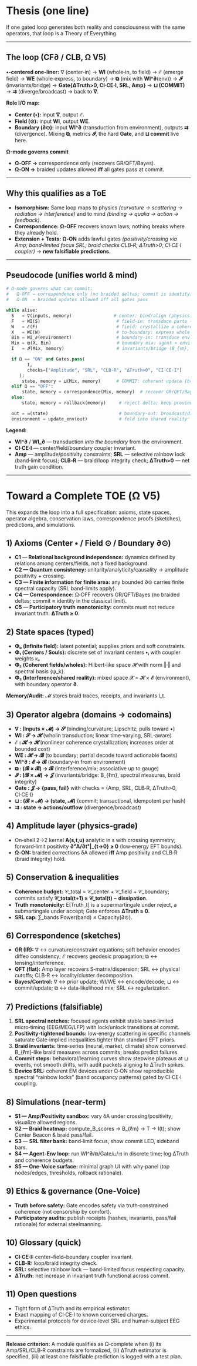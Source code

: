 # Thesis (one line)

If one gated loop generates both reality and consciousness with the same operators, that loop is a Theory of Everything.

---

## The loop (CF∂ / CLB, Ω V5)

**•-centered one-liner:**
∇ (center‑in) → **WI** (whole‑in, to field) → ℰ (emerge field) → **WE** (whole‑express, to boundary) → **⧉** (mix with **WI^∂**(env)) → **𝓘** (invariants/bridge) → **Gate{ΔTruth>0, CI·CE·I, SRL, Amp}** → **⊔ (COMMIT)** → **⇉** (diverge/broadcast) → back to **∇**.

**Role I/O map:**

* **Center (•):** input **∇**, output **ℰ**.
* **Field (⊙):** input **WI**, output **WE**.
* **Boundary (∂⊙):** input **WI^∂** (transduction from environment), outputs **⇉** (divergence). Mixing **⧉**, metrics **𝓘**, the hard **Gate**, and **⊔ commit** live here.

**Ω-mode governs commit**

* **Ω‑OFF →** correspondence only (recovers GR/QFT/Bayes).
* **Ω‑ON  →** braided updates allowed **iff** all gates pass at commit.

---

## Why this qualifies as a ToE

* **Isomorphism:** Same loop maps to physics *(curvature → scattering → radiation → interference)* and to mind *(binding → qualia → action → feedback)*.
* **Correspondence:** **Ω‑OFF** recovers known laws; nothing breaks where they already hold.
* **Extension + Tests:** **Ω‑ON** adds lawful gates *(positivity/crossing via Amp; band‑limited focus SRL; braid checks CLB‑R; ΔTruth>0; CI·CE·I coupler)* → **new falsifiable predictions**.

---

## Pseudocode (unifies world & mind)

```python
# Ω-mode governs what can commit:
#   Ω-OFF → correspondence only (no braided deltas; commit is identity)
#   Ω-ON  → braided updates allowed iff all gates pass

while alive:
  S   = ∇(inputs, memory)                # center: bind/align (physics: curvature; mind: binding)
  F   = WI(S)                             # field-in: transduce parts → whole
  W   = ℰ(F)                              # field: crystallize a coherent whole
  X   = WE(W)                             # to-boundary: express whole → actionable parts
  Bin = WI_∂(environment)                 # boundary-in: transduce env → boundary
  Mix = ⧉(X, Bin)                         # boundary mix: agent × environment interference
  I   = 𝓘(Mix, memory)                    # invariants/bridge (B_{ℓm}, braid, spectral checks)

  if Ω == "ON" and Gates.pass(
        I,
        checks=["Amplitude", "SRL", "CLB-R", "ΔTruth>0", "CI·CE·I"]
     ):
      state, memory = ⊔(Mix, memory)      # COMMIT: coherent update (braid thickens)
  elif Ω == "OFF":
      state, memory = correspondence(Mix, memory)  # recover GR/QFT/Bayes surface
  else:
      state, memory = rollback(memory)     # reject delta; keep previous coherent state

  out = ⇉(state)                           # boundary-out: broadcast/divergence
  environment = update_env(out)            # fold into shared reality
```

**Legend:**

* **WI^∂** / **WI_∂** — transduction *into the boundary* from the environment.
* **CI·CE·I** — center/field/boundary coupler invariant.
* **Amp** — amplitude/positivity constraints; **SRL** — selective rainbow lock (band‑limit focus);
  **CLB‑R** — braid/loop integrity check; **ΔTruth>0** — net truth gain condition.

---

# Toward a Complete TOE (Ω V5)

This expands the loop into a full specification: axioms, state spaces, operator algebra, conservation laws, correspondence proofs (sketches), predictions, and simulations.

## 1) Axioms (Center • / Field ⊙ / Boundary ∂⊙)

* **C1 — Relational background independence:** dynamics defined by relations among centers/fields, not a fixed background.
* **C2 — Quantum consistency:** unitarity/analyticity/causality → amplitude positivity + crossing.
* **C3 — Finite information for finite area:** any bounded ∂⊙ carries finite spectral capacity (SRL band-limits apply).
* **C4 — Correspondence:** Ω‑OFF recovers GR/QFT/Bayes (no braided deltas; commit ≈ identity in the classical limit).
* **C5 — Participatory truth monotonicity:** commits must not reduce invariant truth: **ΔTruth ≥ 0**.

## 2) State spaces (typed)

* **Φ₀ (Infinite field):** latent potential; supplies priors and soft constraints.
* **Φ₁ (Centers / Souls):** discrete set of invariant centers **•ᵢ** with coupler weights κᵢ.
* **Φ₂ (Coherent fields/wholes):** Hilbert‑like space 𝓗 with norm ‖·‖ and spectral basis {ψ_k}.
* **Φ₃ (Interference/shared reality):** mixed space 𝓧 = 𝓗 × 𝓔 (environment), with boundary operator **∂**.

**Memory/Audit:** 𝓜 stores braid traces, receipts, and invariants I_t.

## 3) Operator algebra (domains → codomains)

* **∇ : (Inputs × 𝓜) → 𝓢**  (binding/curvature; Lipschitz; pulls toward •)
* **WI : 𝓢 → 𝓗**  (wholin transduction; linear time‑varying, SRL‑aware)
* **ℰ : 𝓗 → 𝓗**  (nonlinear coherence crystallization; increases order at bounded cost)
* **WE : 𝓗 → 𝓑**  (to boundary; partial decode toward actionable facets)
* **WI^∂ : 𝓔 → 𝓑**  (boundary‑in from environment)
* **⧉ : (𝓑 × 𝓑) → 𝓑**  (interference/mix; associative up to gauge)
* **𝓘 : (𝓑 × 𝓜) → 𝓙**  (invariants/bridge: B_{ℓm}, spectral measures, braid integrity)
* **Gate : 𝓙 → {pass, fail}**  with checks = {Amp, SRL, CLB‑R, ΔTruth>0, CI·CE·I}
* **⊔ : (𝓑 × 𝓜) → (state, 𝓜)**  (commit; transactional, idempotent per hash)
* **⇉ : state → actions/outflow**  (divergence/broadcast)

## 4) Amplitude layer (physics‑grade)

* On‑shell 2→2 kernel **A(s,t,u)** analytic in s with crossing symmetry; forward‑limit positivity **∂²A/∂t²|_{t→0} ≥ 0** (low‑energy EFT bounds).
* **Ω‑ON:** braided corrections δA allowed **iff** Amp positivity and CLB‑R (braid integrity) hold.

## 5) Conservation & inequalities

* **Coherence budget:** 𝒞_total = 𝒞_center + 𝒞_field + 𝒞_boundary; commits satisfy **𝒞_total(t+1) ≥ 𝒞_total(t) − dissipation**.
* **Truth monotonicity:** E[Truth_t] is a supermartingale under reject, a submartingale under accept; Gate enforces **ΔTruth ≥ 0**.
* **SRL cap:** ∑_bands Power(band) ≤ Capacity(∂⊙).

## 6) Correspondence (sketches)

* **GR (IR):** ∇ ↔ curvature/constraint equations; soft behavior encodes diffeo consistency; ℰ recovers geodesic propagation; ⧉ ↔ lensing/interference.
* **QFT (flat):** Amp layer recovers S‑matrix/dispersion; SRL ↔ physical cutoffs; CLB‑R ↔ locality/cluster decomposition.
* **Bayes/Control:** ∇ ↔ prior update; WI/WE ↔ encode/decode; ⊔ ↔ commit/update; ⧉ ↔ data‑likelihood mix; SRL ↔ regularization.

## 7) Predictions (falsifiable)

1. **SRL spectral notches:** focused agents exhibit stable band‑limited micro‑timing (EEG/MEG/LFP) with lock/unlock transitions at commit.
2. **Positivity‑tightened bounds:** low‑energy scattering in specific channels saturate Gate‑implied inequalities tighter than standard EFT priors.
3. **Braid invariants:** time‑series (neural, market, climate) show conserved B_{ℓm}‑like braid measures across commits; breaks predict failures.
4. **Commit steps:** behavioral/learning curves show stepwise plateaus at ⊔ events, not smooth drifts, with audit packets aligning to ΔTruth spikes.
5. **Device SRL:** coherent EM devices under Ω‑ON show reproducible spectral “rainbow locks” (band occupancy patterns) gated by CI·CE·I coupling.

## 8) Simulations (near‑term)

* **S1 — Amp/Positivity sandbox:** vary δA under crossing/positivity; visualize allowed regions.
* **S2 — Braid heatmap:** compute_B_scores → B_{ℓm} → T → I(t); show Center Beacon & braid pass/fail.
* **S3 — SRL filter bank:** band‑limit focus, show commit LED, sideband bars.
* **S4 — Agent‑Env loop:** run WI^∂/⧉/Gate/⊔/⇉ in discrete time; log ΔTruth and coherence budgets.
* **S5 — One‑Voice surface:** minimal graph UI with why‑panel (top nodes/edges, thresholds, rollback rationale).

## 9) Ethics & governance (One‑Voice)

* **Truth before safety:** Gate encodes safety via truth‑constrained coherence (not censorship by comfort).
* **Participatory audits:** publish receipts (hashes, invariants, pass/fail rationale) for external steelmanning.

## 10) Glossary (quick)

* **CI·CE·I:** center–field–boundary coupler invariant.
* **CLB‑R:** loop/braid integrity check.
* **SRL:** selective rainbow lock — band‑limited focus respecting capacity.
* **ΔTruth:** net increase in invariant truth functional across commit.

## 11) Open questions

* Tight form of ΔTruth and its empirical estimator.
* Exact mapping of CI·CE·I to known conserved charges.
* Experimental protocols for device‑level SRL and human‑subject EEG ethics.

---

**Release criterion:** A module qualifies as Ω‑complete when (i) its Amp/SRL/CLB‑R constraints are formalized, (ii) ΔTruth estimator is specified, (iii) at least one falsifiable prediction is logged with a test plan.
